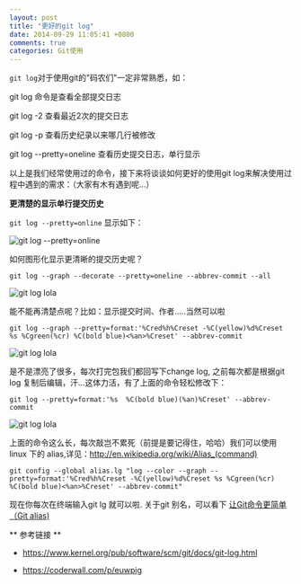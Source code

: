 ```yaml
---
layout: post
title: "更好的git log"
date: 2014-09-29 11:05:41 +0800
comments: true
categories: Git使用
---
```

`git log`对于使用git的"码农们"一定非常熟悉，如：

 git log  命令是查看全部提交日志

 git log -2  查看最近2次的提交日志

 git log -p  查看历史纪录以来哪几行被修改

 git log --pretty=oneline 查看历史提交日志，单行显示

<!--more-->

以上是我们经常使用过的命令，接下来将谈谈如何更好的使用git log来解决使用过程中遇到的需求：（大家有木有遇到呢...）

**更清楚的显示单行提交历史**

`git log --pretty=online` 显示如下：

![git log --pretty=online](http://strivingboy.github.com/images/2014-09-29-oneline.png)

如何图形化显示更清晰的提交历史呢？

`git log --graph --decorate --pretty=oneline --abbrev-commit --all`

![git log lola](http://strivingboy.github.com/images/2014-09-29-lola.png)

能不能再清楚点呢？比如：显示提交时间、作者.....当然可以啦

`git log --graph --pretty=format:'%Cred%h%Creset -%C(yellow)%d%Creset %s %Cgreen(%cr) %C(bold blue)<%an>%Creset' --abbrev-commit`

![git log lola](http://strivingboy.github.com/images/2014-09-29-lg.png)

是不是漂亮了很多，每次打完包我们都回写下change log, 之前每次都是根据git log 复制后编辑，汗...这体力活，有了上面的命令轻松修改下：

`git log --pretty=format:'%s  %C(bold blue)(%an)%Creset' --abbrev-commit`

![git log lola](http://strivingboy.github.com/images/2014-09-29-changelog.png)

上面的命令这么长，每次敲岂不累死（前提是要记得住，哈哈）我们可以使用linux 下的 alias,详见：<u>http://en.wikipedia.org/wiki/Alias_(command) </u>

`git config --global alias.lg "log --color --graph --pretty=format:'%Cred%h%Creset -%C(yellow)%d%Creset %s %Cgreen(%cr) %C(bold blue)<%an>%Creset' --abbrev-commit"`

现在你每次在终端输入git lg 就可以啦. 关于git 别名，可以看下 [让Git命令更简单（Git alias)](http:/strivingboy.github.com/blog/2014/09/03/git-aliase/)


** 参考链接 ** 

- <u>https://www.kernel.org/pub/software/scm/git/docs/git-log.html </u>

- <u>https://coderwall.com/p/euwpig </u>

